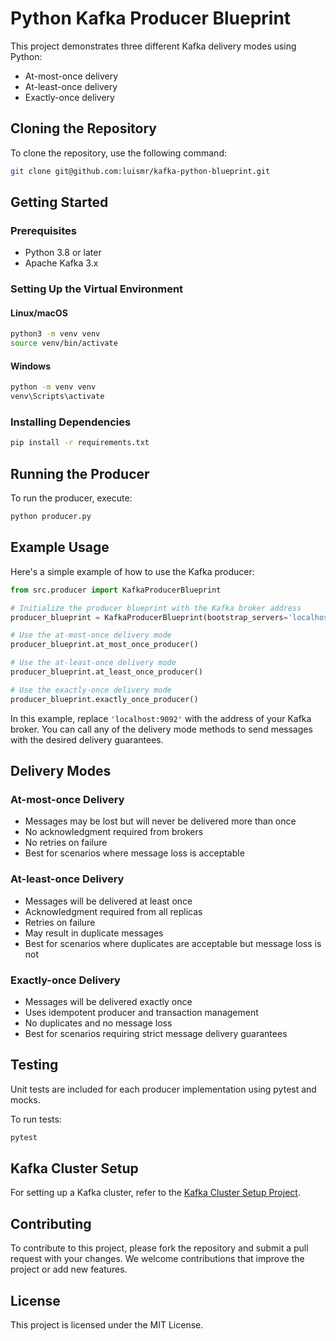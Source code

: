 # Python Kafka Producer Blueprint

This project demonstrates three different Kafka delivery modes using Python:

- At-most-once delivery
- At-least-once delivery
- Exactly-once delivery

## Cloning the Repository

To clone the repository, use the following command:

```bash
git clone git@github.com:luismr/kafka-python-blueprint.git
```

## Getting Started

### Prerequisites

- Python 3.8 or later
- Apache Kafka 3.x

### Setting Up the Virtual Environment

#### Linux/macOS

```bash
python3 -m venv venv
source venv/bin/activate
```

#### Windows

```cmd
python -m venv venv
venv\Scripts\activate
```

### Installing Dependencies

```bash
pip install -r requirements.txt
```

## Running the Producer

To run the producer, execute:

```bash
python producer.py
```

## Example Usage

Here's a simple example of how to use the Kafka producer:

```python
from src.producer import KafkaProducerBlueprint

# Initialize the producer blueprint with the Kafka broker address
producer_blueprint = KafkaProducerBlueprint(bootstrap_servers='localhost:9092')

# Use the at-most-once delivery mode
producer_blueprint.at_most_once_producer()

# Use the at-least-once delivery mode
producer_blueprint.at_least_once_producer()

# Use the exactly-once delivery mode
producer_blueprint.exactly_once_producer()
```

In this example, replace `'localhost:9092'` with the address of your Kafka broker. You can call any of the delivery mode methods to send messages with the desired delivery guarantees.

## Delivery Modes

### At-most-once Delivery

- Messages may be lost but will never be delivered more than once
- No acknowledgment required from brokers
- No retries on failure
- Best for scenarios where message loss is acceptable

### At-least-once Delivery

- Messages will be delivered at least once
- Acknowledgment required from all replicas
- Retries on failure
- May result in duplicate messages
- Best for scenarios where duplicates are acceptable but message loss is not

### Exactly-once Delivery

- Messages will be delivered exactly once
- Uses idempotent producer and transaction management
- No duplicates and no message loss
- Best for scenarios requiring strict message delivery guarantees

## Testing

Unit tests are included for each producer implementation using pytest and mocks.

To run tests:

```bash
pytest
```

## Kafka Cluster Setup

For setting up a Kafka cluster, refer to the [Kafka Cluster Setup Project](https://github.com/luismr/kafka-cluster-docker-compose).

## Contributing

To contribute to this project, please fork the repository and submit a pull request with your changes. We welcome contributions that improve the project or add new features.

## License

This project is licensed under the MIT License. 